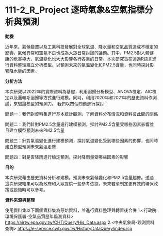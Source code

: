 # 111-2_R_Project 逐時氣象&空氣指標分析與預測

**動機**


近年來，氣候變遷以及工業科技發展對全球氣溫、降水量和空氣品質造成不穩定的影響，氣候異常和空氣不良也成為大眾日常討論的議題。其中，PM2.5對人體健康的危害極大，氣溫變化也大大影響各行各業的日常。本次研究旨在透過R語言進行資料整理建立分析模型，以預測未來的氣溫變化和PM2.5含量，也同時探討影響降水量的因素。

**分析方法**


本次研究以2022年的實際資料為基礎，利用迴歸分析模型、ANOVA檢定、AIC檢定以及邏輯斯迴歸等方式進行建模。同時，利用2020年和2021年的歷史資料作測試，來驗證模型的預測力。
我們以四個問題進行探討：

問題一：我們對資料集進行基本統計觀測，了解資料分布情況和資料彼此間的關係

問題二：我們針對PM2.5含量進行建模預測，探討PM2.5含量受哪些因素影響並且建立模型預測未來PM2.5含量

問題三：針對氣溫變化進行建模預測，探討氣溫變化受到哪些因素的影響，也同時建立模型預測未來氣溫走勢

問題四：對是否降雨進行檢定預測，探討降雨量受哪些因素的影響

**目的**


本次研究藉由歷史資料分析和建模，預測未來氣候變化和PM2.5含量趨勢。透過這次研究結果可以為政府和大眾提供一些參考依據，未來若須制定更有效的環保政策或設施時可以參考。

**資料來源與整理**


使用資料集以下兩個資料集為原始資料，並進行資料整理與轉置後合併
1.<行政院環境保護署-空氣品質歷年監測資料> https://airtw.epa.gov.tw/CHT/Query/His_Data.aspx
2.<中央氣象局-觀測資料查詢> https://e-service.cwb.gov.tw/HistoryDataQuery/index.jsp

